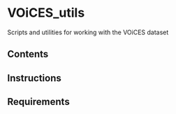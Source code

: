 # VOiCES_utils
Scripts and utilities for working with the VOiCES dataset

## Contents
## Instructions
## Requirements
